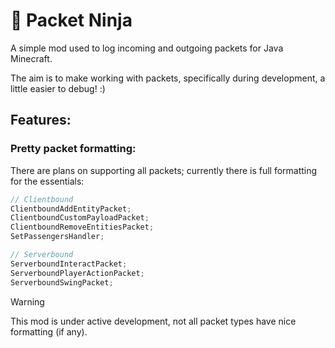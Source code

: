 # 🥷 Packet Ninja

<p>A simple mod used to log incoming and outgoing packets for Java Minecraft.
<p>The aim is to make working with packets, specifically during development, a little easier to debug! :)

## Features:

### Pretty packet formatting:

There are plans on supporting all packets; currently there is full formatting for the essentials:

```java
// Clientbound
ClientboundAddEntityPacket;
ClientboundCustomPayloadPacket;
ClientboundRemoveEntitiesPacket;
SetPassengersHandler;

// Serverbound
ServerboundInteractPacket;
ServerboundPlayerActionPacket;
ServerboundSwingPacket;
```

> [!WARNING]  
> This mod is under active development, not all packet types have nice formatting (if any).